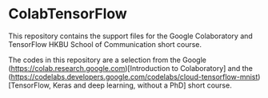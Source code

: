 # ColabTensorFlow
This repository contains the support files for the Google Colaboratory and TensorFlow HKBU School of Communication short course.

The codes in this repository are a selection from the Google (https://colab.research.google.com)[Introduction to Colaboratory] and 
the (https://codelabs.developers.google.com/codelabs/cloud-tensorflow-mnist)[TensorFlow, Keras and deep learning, without a PhD] short course.
